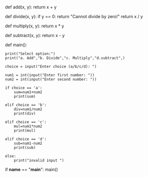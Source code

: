 def add(x, y):
    return x + y

def divide(x, y):
    if y == 0:
        return "Cannot divide by zero!"
    return x / y

def multiply(x, y):
    return x * y

def subtract(x, y):
    return x - y


def main():
   
    print("Select option:")
    print("a. Add","b. Divide","c. Multiply","d.subtract",)
   
    choice = input("Enter choice (a/b/c/d): ")

    num1 = int(input("Enter first number: "))
    num2 = int(input("Enter second number: "))

    if choice == 'a':
        sum=num1+num2
        print(sum)

    elif choice == 'b':
        div=num1/num2
        print(div)

    elif choice == 'c':
        mul=num1*num2
        print(mul)

    elif choice == 'd':
        sub=num1-num2
        print(sub)

    else:
        print("invalid input ")
    
if __name__ == "__main__":
    main()


